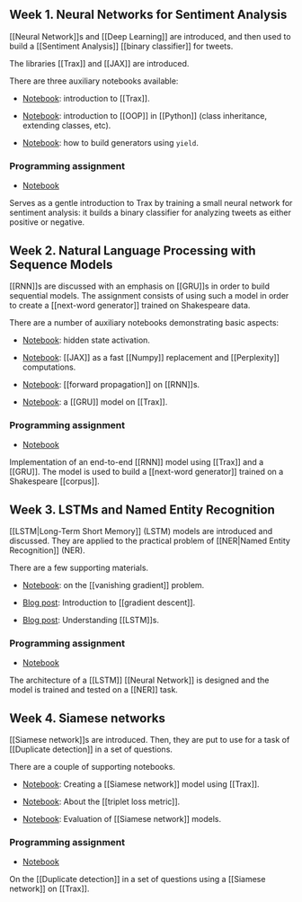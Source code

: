 ## Week 1. Neural Networks for Sentiment Analysis

[[Neural Network]]s and [[Deep Learning]] are introduced, and then used to build a [[Sentiment Analysis]] [[binary classifier]] for tweets.

The libraries [[Trax]] and [[JAX]] are introduced.

There are three auxiliary notebooks available:

- [Notebook](https://github.com/ber2/coursera/blob/master/nlp-specialization/3-sequence-models/week1-trax-intro-demo.ipynb): introduction to [[Trax]].

- [Notebook](https://github.com/ber2/coursera/blob/master/nlp-specialization/3-sequence-models/week1-class-inheritance-demo.ipynb): introduction to [[OOP]] in [[Python]] (class inheritance, extending classes, etc).

- [Notebook](https://github.com/ber2/coursera/blob/master/nlp-specialization/3-sequence-models/week1-data-generators-demo.ipynb): how to build generators using `yield`.

### Programming assignment

- [Notebook](https://github.com/ber2/coursera/blob/master/nlp-specialization/3-sequence-models/week1-sentiment-with-NN.ipynb)

Serves as a gentle introduction to Trax by training a small neural network for sentiment analysis: it builds a binary classifier for analyzing tweets as either positive or negative.

## Week 2. Natural Language Processing with Sequence Models

[[RNN]]s are discussed with an emphasis on [[GRU]]s in order to build sequential models.
The assignment consists of using such a model in order to create a [[next-word generator]] trained on Shakespeare data.

There are a number of auxiliary notebooks demonstrating basic aspects:

- [Notebook](https://github.com/ber2/coursera/blob/master/nlp-specialization/3-sequence-models/week2-hidden-state-activation-demo.ipynb): hidden state activation.

- [Notebook](https://github.com/ber2/coursera/blob/master/nlp-specialization/3-sequence-models/week2-perplexity-with-jax-demo.ipynb): [[JAX]] as a fast [[Numpy]] replacement and [[Perplexity]] computations.

- [Notebook](https://github.com/ber2/coursera/blob/master/nlp-specialization/3-sequence-models/week2-rnn-gru-demo.ipynb): [[forward propagation]] on [[RNN]]s.

- [Notebook](https://github.com/ber2/coursera/blob/master/nlp-specialization/3-sequence-models/week2-gru-in-trax-demo.ipynb): a [[GRU]] model on [[Trax]].

### Programming assignment

- [Notebook](https://github.com/ber2/coursera/blob/master/nlp-specialization/3-sequence-models/week2-deep-ngrams.ipynb)

Implementation of an end-to-end [[RNN]] model using [[Trax]] and a [[GRU]].
The model is used to build a [[next-word generator]] trained on a Shakespeare [[corpus]].

## Week 3. LSTMs and Named Entity Recognition

[[LSTM|Long-Term Short Memory]] (LSTM) models are introduced and discussed.
They are applied to the practical problem of [[NER|Named Entity Recognition]] (NER).

There are a few supporting materials.

- [Notebook](https://github.com/ber2/coursera/blob/master/nlp-specialization/3-sequence-models/week3-vanishing-gradients-demo.ipynb): on the [[vanishing gradient]] problem.

- [Blog post](https://blog.paperspace.com/intro-to-optimization-in-deep-learning-gradient-descent/): Introduction to [[gradient descent]].

- [Blog post](https://colah.github.io/posts/2015-08-Understanding-LSTMs/): Understanding [[LSTM]]s.

### Programming assignment

- [Notebook](https://github.com/ber2/coursera/blob/master/nlp-specialization/3-sequence-models/week3-lstm-ner.ipynb)

The architecture of a [[LSTM]] [[Neural Network]] is designed and the model is trained and tested on a [[NER]] task.

## Week 4. Siamese networks

[[Siamese network]]s are introduced. Then, they are put to use for a task of [[Duplicate detection]] in a set of questions.

There are a couple of supporting notebooks.

- [Notebook](https://github.com/ber2/coursera/blob/master/nlp-specialization/3-sequence-models/week4-siamese-trax-demo.ipynb): Creating a [[Siamese network]] model using [[Trax]].

- [Notebook](https://github.com/ber2/coursera/blob/master/nlp-specialization/3-sequence-models/week4-triplet-loss-demo.ipynb): About the [[triplet loss metric]].

- [Notebook](https://github.com/ber2/coursera/blob/master/nlp-specialization/3-sequence-models/week4-siamese-evaluation-demo.ipynb): Evaluation of [[Siamese network]] models. 

### Programming assignment

- [Notebook](https://github.com/ber2/coursera/blob/master/nlp-specialization/3-sequence-models/week4-question-duplicates.ipynb)

On the [[Duplicate detection]] in a set of questions using a [[Siamese network]] on [[Trax]].
